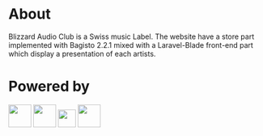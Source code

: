 <h1>About</h1>
<p>
    Blizzard Audio Club is a Swiss music Label. The website have a store part implemented with Bagisto 2.2.1 mixed with a Laravel-Blade front-end part which display a presentation of each artists.
</p>

<h1>Powered by</h1>
<div>
    <img height="45px" src="https://camo.githubusercontent.com/ab9b47e08e4537756486d23cec245f1dd3f9cf43f961e3646b40b58b811ed34b/68747470733a2f2f6261676973746f2e636f6d2f77702d636f6e74656e742f7468656d65732f6261676973746f2f696d616765732f6c6f676f2e706e67">
    <img height="45px" src="https://raw.githubusercontent.com/laravel/art/master/logo-lockup/5%20SVG/2%20CMYK/1%20Full%20Color/laravel-logolockup-cmyk-red.svg">
    <img height="35px" src="https://upload.wikimedia.org/wikipedia/commons/thumb/9/95/Vue.js_Logo_2.svg/2219px-Vue.js_Logo_2.svg.png">
    <img height="45px" src="https://upload.wikimedia.org/wikipedia/commons/thumb/b/ba/Stripe_Logo%2C_revised_2016.svg/1024px-Stripe_Logo%2C_revised_2016.svg.png">
</div>
